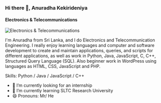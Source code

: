 ### Hi there 👋, Anuradha Kekirideniya
#### Electronics & Telecommunications
![Electronics & Telecommunications](https://www.linkedin.com/in/anuradha-lakshan-572a5a245?lipi=urn%3Ali%3Apage%3Ad_flagship3_profile_view_base_contact_details%3B7MHsqfgUSzukWeUYpQmZUg%3D%3D)

I'm Anuradha from Sri Lanka, and I do Electronics and Telecommunication Engineering. I really enjoy learning languages and computer and software development to create and maintain applications, queries, and scripts for different applications, as well as work in Python, Java, JavaScript, C, C++, Structured Query Language (SQL). Also beginner work in WordPress using languages as HTML, CSS, JavaScript and PHP.



Skills: Python / Java  / JavaScript / C++ 

- 🔭 I’m currently looking for an internship 
- 🌱 I’m currently learning SLTC Research University 
- 😄 Pronouns: Mr/ He 




